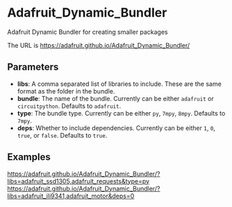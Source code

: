 # Adafruit_Dynamic_Bundler
Adafruit Dynamic Bundler for creating smaller packages

The URL is https://adafruit.github.io/Adafruit_Dynamic_Bundler/

## Parameters

* **libs**: A comma separated list of libraries to include. These are the same format as the folder in the bundle.
* **bundle**: The name of the bundle. Currently can be either `adafruit` or `circuitpython`. Defaults to `adafruit`.
* **type**: The bundle type. Currently can be either `py`, `7mpy`, `8mpy`. Defaults to `7mpy`.
* **deps**: Whether to include dependencies. Currently can be either `1`, `0`, `true`, or `false`. Defaults to `true`.

## Examples
https://adafruit.github.io/Adafruit_Dynamic_Bundler/?libs=adafruit_ssd1305,adafruit_requests&type=py
https://adafruit.github.io/Adafruit_Dynamic_Bundler/?libs=adafruit_ili9341,adafruit_motor&deps=0
